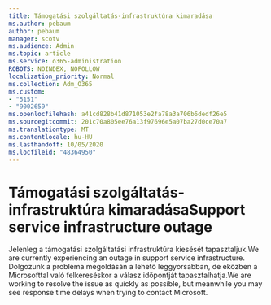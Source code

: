 ```yaml
---
title: Támogatási szolgáltatás-infrastruktúra kimaradása
ms.author: pebaum
author: pebaum
manager: scotv
ms.audience: Admin
ms.topic: article
ms.service: o365-administration
ROBOTS: NOINDEX, NOFOLLOW
localization_priority: Normal
ms.collection: Adm_O365
ms.custom:
- "5151"
- "9002659"
ms.openlocfilehash: a41cd828b41d871053e2fa78a3a706b6dedf26e5
ms.sourcegitcommit: 201c70a805ee76a13f97696e5a07ba27d0ce70a7
ms.translationtype: MT
ms.contentlocale: hu-HU
ms.lasthandoff: 10/05/2020
ms.locfileid: "48364950"
---
```

# <a name="support-service-infrastructure-outage"></a><span data-ttu-id="6bcbd-102">Támogatási szolgáltatás-infrastruktúra kimaradása</span><span class="sxs-lookup"><span data-stu-id="6bcbd-102">Support service infrastructure outage</span></span>

<span data-ttu-id="6bcbd-103">Jelenleg a támogatási szolgáltatási infrastruktúra kiesését tapasztaljuk.</span><span class="sxs-lookup"><span data-stu-id="6bcbd-103">We are currently experiencing an outage in support service infrastructure.</span></span> <span data-ttu-id="6bcbd-104">Dolgozunk a probléma megoldásán a lehető leggyorsabban, de eközben a Microsofttal való felkereséskor a válasz időpontját tapasztalhatja.</span><span class="sxs-lookup"><span data-stu-id="6bcbd-104">We are working to resolve the issue as quickly as possible, but meanwhile you may see response time delays when trying to contact Microsoft.</span></span>
